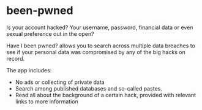# been-pwned

Is your account hacked? Your username, password, financial data or even sexual preference out in the open?

Have I been pwned? allows you to search across multiple data breaches to see if your personal data was compromised by any of the big hacks on record.

The app includes:
- No ads or collecting of private data
- Search among published databases and so-called pastes.
- Read all about the background of a certain hack, provided with relevant links to more information
